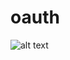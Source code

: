 # oauth
![alt text](https://scontent.fbkk14-1.fna.fbcdn.net/v/t1.15752-9/166494568_439788223755837_5546685915881514328_n.jpg?_nc_cat=111&ccb=1-3&_nc_sid=ae9488&_nc_eui2=AeE-25AffUTqQwBELuywNbE0k-5PuJQlHfmT7k-4lCUd-aS5XG6loVqnivF0pC8KYD_fT0a6TfC6Q7jMc5ZNBGZV&_nc_ohc=3NPryrcqn8gAX_Xcx3o&_nc_ht=scontent.fbkk14-1.fna&oh=290590d06d4bcaa8cf11552a22a6d4d0&oe=608A5BD5)
